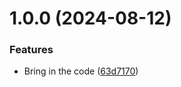 # 1.0.0 (2024-08-12)


### Features

* Bring in the code ([63d7170](https://github.com/arpanrec/arpanrec.nebula/commit/63d7170134d6ca350b84e05e508470da92c91ff9))
